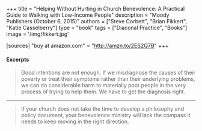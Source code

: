 +++
title = "Helping Without Hurting in Church Benevolence: A Practical Guide to Walking with Low-Income People"
description = "Moody Publishers (October 6, 2015)"
authors = ["Steve Corbett", "Brian Fikkert", "Katie Casselberry"]
type = "book"
tags = ["Diaconal Practice", "Books"]
image = '/img/fikkert.jpg'

[sources]
"buy at amazon.com" = "http://amzn.to/2ES2Q7B"
+++

#### Excerpts

> Good intentions are not enough. If we misdiagnose the causes of their poverty or treat their symptoms rather than their underlying problems, we can do considerable harm to materially poor people in the very process of trying to help them. We have to get the diagnosis right.

-------------

> If your church does not take the time to develop a philosophy and policy document, your benevolence ministry will lack the compass it needs to keep moving in the right direction.
